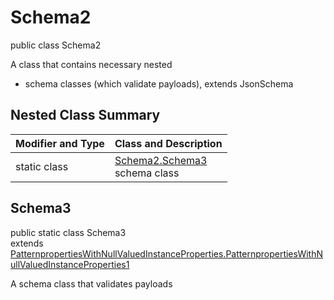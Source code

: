 # Schema2
public class Schema2

A class that contains necessary nested
- schema classes (which validate payloads), extends JsonSchema

## Nested Class Summary
| Modifier and Type | Class and Description |
| ----------------- | ---------------------- |
| static class | [Schema2.Schema3](#schema3)<br> schema class |

## Schema3
public static class Schema3<br>
extends [PatternpropertiesWithNullValuedInstanceProperties.PatternpropertiesWithNullValuedInstanceProperties1](../../../../../../../../components/schemas/PatternpropertiesWithNullValuedInstanceProperties.md#patternpropertieswithnullvaluedinstanceproperties1)

A schema class that validates payloads
